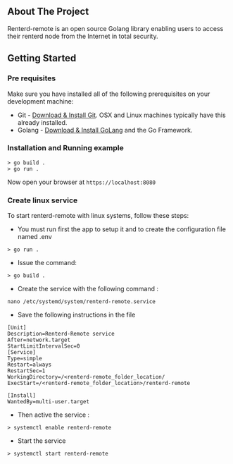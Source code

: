 ## About The Project

Renterd-remote is an open source Golang library enabling users to access their renterd node from the Internet in total security.

## Getting Started

### Pre requisites

Make sure you have installed all of the following prerequisites on your development machine:

- Git - [Download & Install Git](https://git-scm.com/downloads). OSX and Linux machines typically have this already installed.
- Golang - [Download & Install GoLang](https://go.dev/doc/install) and the Go Framework.

### Installation and Running example

```console
> go build .
> go run .
```

Now open your browser at `https://localhost:8080`

### Create linux service 

To start renterd-remote with linux systems, follow these steps:
- You must run first the app to setup it and to create the configuration file named .env
```console
> go run .
```

- Issue the command: 
```console
> go build .
```

- Create the service with the following command :
```console
nano /etc/systemd/system/renterd-remote.service
```

- Save the following instructions in the file
```console
[Unit]
Description=Renterd-Remote service
After=network.target
StartLimitIntervalSec=0
[Service]
Type=simple
Restart=always
RestartSec=1
WorkingDirectory=/<renterd-remote_folder_location/
ExecStart=/<renterd-remote_folder_location>/renterd-remote

[Install]
WantedBy=multi-user.target
```

- Then active the service :
```console
> systemctl enable renterd-remote
```

- Start the service
```console
> systemctl start renterd-remote
```